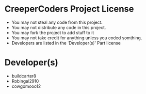 


CreeperCoders Project License
===============================

* You may not steal any code from this project.
* You may not distribute any code in this project.
* You may fork the project to add stuff to it
* You may not take credit for anything unless you coded somthing.
* Developers are listed in the 'Developer(s)' Part license



Developer(s)
==========
* buildcarter8
* Robingal2910
* cowgomooo12

